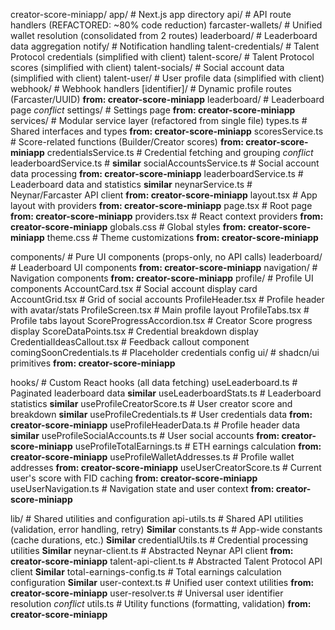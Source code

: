 

creator-score-miniapp/
  app/                           # Next.js app directory
    api/                         # API route handlers (REFACTORED: ~80% code reduction)
      farcaster-wallets/         # Unified wallet resolution (consolidated from 2 routes)
      leaderboard/               # Leaderboard data aggregation
      notify/                    # Notification handling
      talent-credentials/        # Talent Protocol credentials (simplified with client)
      talent-score/              # Talent Protocol scores (simplified with client)
      talent-socials/            # Social account data (simplified with client)
      talent-user/               # User profile data (simplified with client)
      webhook/                   # Webhook handlers
    [identifier]/                # Dynamic profile routes (Farcaster/UUID) **from: creator-score-miniapp**
    leaderboard/                 # Leaderboard page *conflict*
    settings/                    # Settings page **from: creator-score-miniapp**
    services/                    # Modular service layer (refactored from single file)
      types.ts                   # Shared interfaces and types **from: creator-score-miniapp**
      scoresService.ts           # Score-related functions (Builder/Creator scores) **from: creator-score-miniapp**
      credentialsService.ts      # Credential fetching and grouping *conflict*
      leaderboardService.ts      # **similar**
      socialAccountsService.ts   # Social account data processing **from: creator-score-miniapp**
      leaderboardService.ts      # Leaderboard data and statistics **similar**
      neynarService.ts             # Neynar/Farcaster API client **from: creator-score-miniapp**
    layout.tsx                   # App layout with providers **from: creator-score-miniapp**
    page.tsx                     # Root page  **from: creator-score-miniapp**
    providers.tsx                # React context providers  **from: creator-score-miniapp**
    globals.css                  # Global styles **from: creator-score-miniapp**
    theme.css                    # Theme customizations **from: creator-score-miniapp**

  components/                    # Pure UI components (props-only, no API calls)
    leaderboard/                 # Leaderboard UI components **from: creator-score-miniapp**
    navigation/                  # Navigation components **from: creator-score-miniapp**
    profile/                     # Profile UI components
      AccountCard.tsx            # Social account display card
      AccountGrid.tsx            # Grid of social accounts
      ProfileHeader.tsx          # Profile header with avatar/stats
      ProfileScreen.tsx          # Main profile layout
      ProfileTabs.tsx            # Profile tabs layout
      ScoreProgressAccordion.tsx # Creator Score progress display
      ScoreDataPoints.tsx        # Credential breakdown display
      CredentialIdeasCallout.tsx # Feedback callout component
      comingSoonCredentials.ts   # Placeholder credentials config
    ui/                          # shadcn/ui primitives **from: creator-score-miniapp**

  hooks/                         # Custom React hooks (all data fetching)
    useLeaderboard.ts            # Paginated leaderboard data **similar**
    useLeaderboardStats.ts       # Leaderboard statistics **similar**
    useProfileCreatorScore.ts    # User creator score and breakdown **similar**
    useProfileCredentials.ts     # User credentials data **from: creator-score-miniapp**
    useProfileHeaderData.ts      # Profile header data **similar**
    useProfileSocialAccounts.ts  # User social accounts **from: creator-score-miniapp**
    useProfileTotalEarnings.ts   # ETH earnings calculation **from: creator-score-miniapp**
    useProfileWalletAddresses.ts # Profile wallet addresses **from: creator-score-miniapp**
    useUserCreatorScore.ts       # Current user's score with FID caching **from: creator-score-miniapp**
    useUserNavigation.ts         # Navigation state and user context **from: creator-score-miniapp**

  lib/                           # Shared utilities and configuration
    api-utils.ts                 # Shared API utilities (validation, error handling, retry) **Similar**
    constants.ts                 # App-wide constants (cache durations, etc.) **Similar**
    credentialUtils.ts           # Credential processing utilities **Similar**
    neynar-client.ts             # Abstracted Neynar API client **from: creator-score-miniapp**
    talent-api-client.ts         # Abstracted Talent Protocol API client **Similar**
    total-earnings-config.ts     # Total earnings calculation configuration **Similar**
    user-context.ts              # Unified user context utilities **from: creator-score-miniapp**
    user-resolver.ts             # Universal user identifier resolution *conflict*
    utils.ts                     # Utility functions (formatting, validation) **from: creator-score-miniapp**

```